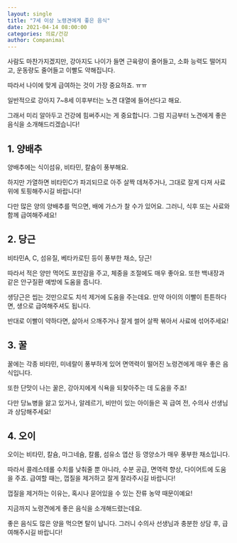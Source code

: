 ```yaml
---
layout: single
title: "7세 이상 노령견에게 좋은 음식"
date: 2021-04-14 08:00:00
categories: 의료/건강
author: Companimal
---
```


사람도 마찬가지겠지만, 강아지도 나이가 들면 근육량이 줄어들고, 소화 능력도 떨어지고, 운동량도 줄어들고 이빨도 약해집니다.

따라서 나이에 맞게 급여하는 것이 가장 중요하죠. ㅠㅠ

일반적으로 강아지 7~8세 이후부터는 노견 대열에 들어선다고 해요.

그래서 미리 알아두고 건강에 힘써주시는 게 중요합니다. 그럼 지금부터 노견에게 좋은 음식을 소개해드리겠습니다!

## 1. 양배추

양배추에는 식이섬유, 비타민, 칼슘이 풍부해요.

하지만 가열하면 비타민C가 파괴되므로 아주 살짝 데쳐주거나, 그대로 잘게 다져 사료 위에 토핑해주시길 바랍니다!

다만 많은 양의 양배추를 먹으면, 배에 가스가 찰 수가 있어요. 그러니, 식후 또는 사료와 함께 급여해주세요!

## 2. 당근

비타민A, C, 섬유질, 베타카로틴 등이 풍부한 채소, 당근!

따라서 적은 양만 먹어도 포만감을 주고, 체중을 조절에도 매우 좋아요. 또한 백내장과 같은 안구질환 예방에 도움을 줍니다.

생당근은 씹는 것만으로도 치석 제거에 도움을 주는데요. 만약 아이의 이빨이 튼튼하다면, 생으로 급여해주셔도 됩니다.

반대로 이빨이 약하다면, 삶아서 으깨주거나 잘게 썰어 살짝 볶아서 사료에 섞어주세요!

## 3. 꿀

꿀에는 각종 비타민, 미네랄이 풍부하게 있어 면역력이 떨어진 노령견에게 매우 좋은 음식입니다.

또한 단맛이 나는 꿀은, 강아지에게 식욕을 되찾아주는 데 도움을 주죠!

다만 당뇨병을 앓고 있거나, 알레르기, 비만이 있는 아이들은 꼭 급여 전, 수의사 선생님과 상담해주세요!

## 4. 오이

오이는 비타민, 칼슘, 마그네슘, 칼륨, 섬유소 엽산 등 영양소가 매우 풍부한 채소입니다.

따라서 콜레스테롤 수치를 낮춰줄 뿐 아니라, 수분 공급, 면역력 향상, 다이어트에 도움을 주죠. 급여할 때는, 껍질을 제거하고 잘게 잘라주시길 바랍니다!

껍질을 제거하는 이유는, 혹시나 묻어있을 수 있는 잔류 농약 때문이예요!

지금까지 노령견에게 좋은 음식을 소개해드렸는데요.

좋은 음식도 많은 양을 먹으면 탈이 납니다. 그러니 수의사 선생님과 충분한 상담 후, 급여해주시길 바랍니다!
